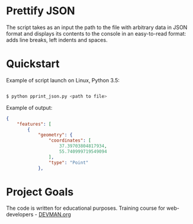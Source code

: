 # Prettify JSON

The script takes as an input the path to the file with arbitrary data in JSON format and displays its contents to the console in an easy-to-read format: adds line breaks, left indents and spaces.

# Quickstart

Example of script launch on Linux, Python 3.5:

```bash

$ python pprint_json.py <path to file>
```

Example of output:

```json
{
    "features": [
        {
            "geometry": {
                "coordinates": [
                    37.39703804817934,
                    55.740999719549094
                ],
                "type": "Point"
            },

```

# Project Goals

The code is written for educational purposes. Training course for web-developers - [DEVMAN.org](https://devman.org)
